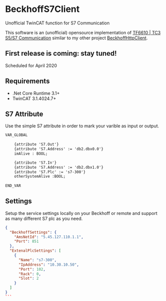 # BeckhoffS7Client
Unofficial TwinCAT function for S7 Communication


This software is an (unofficial) opensource implementation of [TF6610 | TC3 S5/S7 Communication](https://www.beckhoff.com.ph/default.asp?twincat/tf6760.htm) similar to my other project [BeckhoffHttpClient](https://github.com/fbarresi/BeckhoffHttpClient).

## First release is coming: stay tuned!

Scheduled for April 2020


## Requirements

- .Net Core Runtime 3.1+
- TwinCAT 3.1.4024.7+

## S7 Attribute

Use the simple S7 attribute in order to mark your varible as input or output.

```reStructuredText
VAR_GLOBAL
	
	{attribute 'S7.Out'}
	{attribute 'S7.Address' := 'db2.dbx0.0'}
	imAlive : BOOL;

	{attribute 'S7.In'}
	{attribute 'S7.Address' := 'db2.dbx1.0'}
	{attribute 'S7.Plc' := 's7-300'}
	otherSystemAlive :BOOL;
	
END_VAR
```


## Settings

Setup the service settings locally on your Beckhoff or remote and support as many different S7 plc as you need.

````json
{
  "BeckhoffSettings": {
    "AmsNetId": "5.45.127.110.1.1",
    "Port": 851
  },
  "ExtenalPlcSettings": [
    {
      "Name": "s7-300",
      "IpAddress": "10.30.10.50",
      "Port": 102,
      "Rack": 0,
      "Slot": 2
    }
  ]
}
```

